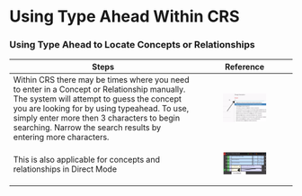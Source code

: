 # Using Type Ahead Within CRS

### Using Type Ahead to Locate Concepts or Relationships

| Steps                                                                                                                                                                                                                                                                                                    | Reference                                                                                      |
| -------------------------------------------------------------------------------------------------------------------------------------------------------------------------------------------------------------------------------------------------------------------------------------------------------- | ---------------------------------------------------------------------------------------------- |
| Within CRS there may be times where you need to enter in a Concept or Relationship manually. The system will attempt to guess the concept you are looking for by using typeahead. To use, simply enter more then 3 characters to begin searching. Narrow the search results by entering more characters. | <div><figure><img src="../images/31033206.jpg" alt=""><figcaption></figcaption></figure></div> |
| This is also applicable for concepts and relationships in Direct Mode                                                                                                                                                                                                                                    | <div><figure><img src="../images/31033210.jpg" alt=""><figcaption></figcaption></figure></div> |
